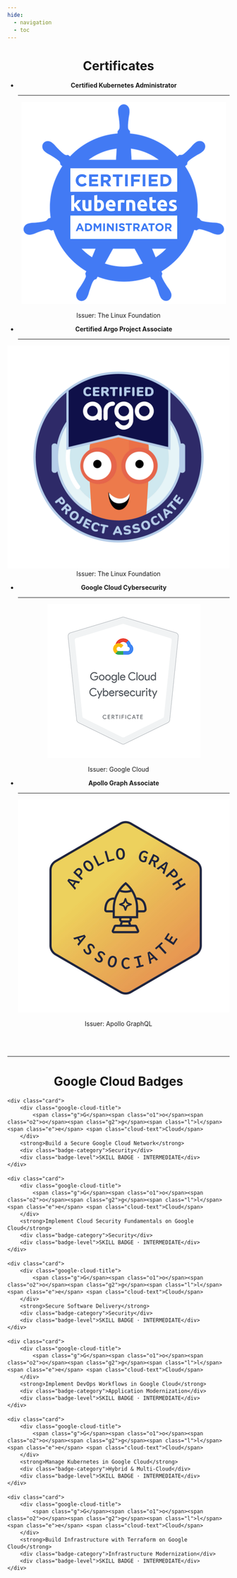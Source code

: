 ```yaml
---
hide:
  - navigation
  - toc
---
```

<center>

# Certificates

<div class="grid cards" markdown>

-   __Certified Kubernetes Administrator__

    ---

    <a href="https://www.credly.com/badges/cc5e7ffa-b662-4de2-8e63-8f06e2098bc1/public_url" target="_blank">
    <img src="/images/cka.png">
</a>
<span class="issuer">Issuer: The Linux Foundation</span>

-   __Certified Argo Project Associate__

    ---
   <a href="https://www.credly.com/badges/9ed2a14b-4dc7-4ce2-9890-9ee07f2bdf7f/public_url" target="_blank">
    <img src="/images/capa.png" class="capa">
</a>
<span class="issuer">Issuer: The Linux Foundation</span>

-   __Google Cloud Cybersecurity__

    ---

    <a href="https://www.credly.com/badges/a6511996-1f8b-4065-ae50-035be87f9e6c/public_url" target="_blank">
    <img src="/images/gcp-sec.png">
</a>
<span class="issuer">Issuer: Google Cloud</span>

-   __Apollo Graph Associate__

    ---

    <a href="https://www.apollographql.com/tutorials/certifications/b41c1f00-1708-47e2-b838-bc515c8751b8" target="_blank">
    <img src="/images/apollo.png">
</a>
<span class="issuer">Issuer: Apollo GraphQL</span>

</div>
<br><br><br>

---

# Google Cloud Badges

</center>

<div class="custom-grid">

    <div class="card">
        <div class="google-cloud-title">
            <span class="g">G</span><span class="o1">o</span><span class="o2">o</span><span class="g2">g</span><span class="l">l</span><span class="e">e</span> <span class="cloud-text">Cloud</span>
        </div>
        <strong>Build a Secure Google Cloud Network</strong>
        <div class="badge-category">Security</div>
        <div class="badge-level">SKILL BADGE · INTERMEDIATE</div>
    </div>

    <div class="card">
        <div class="google-cloud-title">
            <span class="g">G</span><span class="o1">o</span><span class="o2">o</span><span class="g2">g</span><span class="l">l</span><span class="e">e</span> <span class="cloud-text">Cloud</span>
        </div>
        <strong>Implement Cloud Security Fundamentals on Google Cloud</strong>
        <div class="badge-category">Security</div>
        <div class="badge-level">SKILL BADGE · INTERMEDIATE</div>
    </div>

    <div class="card">
        <div class="google-cloud-title">
            <span class="g">G</span><span class="o1">o</span><span class="o2">o</span><span class="g2">g</span><span class="l">l</span><span class="e">e</span> <span class="cloud-text">Cloud</span>
        </div>
        <strong>Secure Software Delivery</strong>
        <div class="badge-category">Security</div>
        <div class="badge-level">SKILL BADGE · INTERMEDIATE</div>
    </div>

    <div class="card">
        <div class="google-cloud-title">
            <span class="g">G</span><span class="o1">o</span><span class="o2">o</span><span class="g2">g</span><span class="l">l</span><span class="e">e</span> <span class="cloud-text">Cloud</span>
        </div>
        <strong>Implement DevOps Workflows in Google Cloud</strong>
        <div class="badge-category">Application Modernization</div>
        <div class="badge-level">SKILL BADGE · INTERMEDIATE</div>
    </div>

    <div class="card">
        <div class="google-cloud-title">
            <span class="g">G</span><span class="o1">o</span><span class="o2">o</span><span class="g2">g</span><span class="l">l</span><span class="e">e</span> <span class="cloud-text">Cloud</span>
        </div>
        <strong>Manage Kubernetes in Google Cloud</strong>
        <div class="badge-category">Hybrid & Multi-Cloud</div>
        <div class="badge-level">SKILL BADGE · INTERMEDIATE</div>
    </div>

    <div class="card">
        <div class="google-cloud-title">
            <span class="g">G</span><span class="o1">o</span><span class="o2">o</span><span class="g2">g</span><span class="l">l</span><span class="e">e</span> <span class="cloud-text">Cloud</span>
        </div>
        <strong>Build Infrastructure with Terraform on Google Cloud</strong>
        <div class="badge-category">Infrastructure Modernization</div>
        <div class="badge-level">SKILL BADGE · INTERMEDIATE</div>
    </div>


</div>
